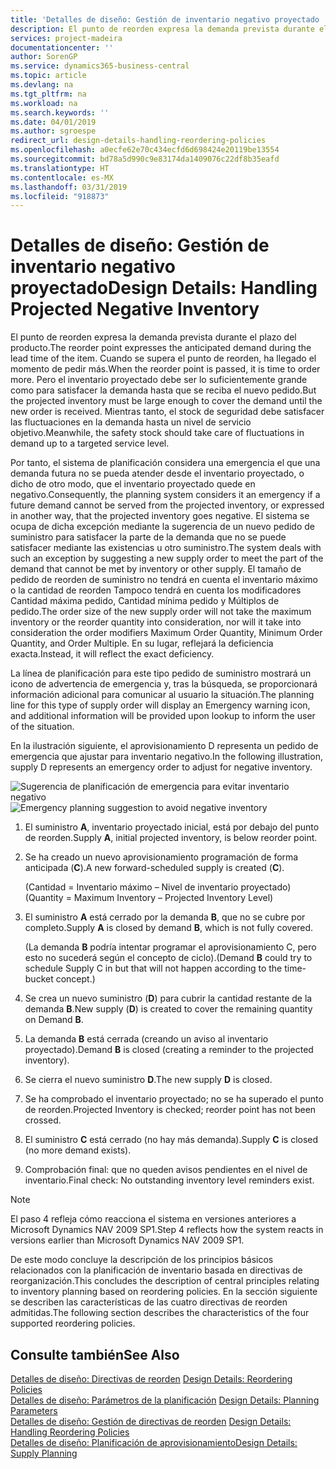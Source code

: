 ```yaml
---
title: 'Detalles de diseño: Gestión de inventario negativo proyectado | Documentos de Microsoft'
description: El punto de reorden expresa la demanda prevista durante el plazo del producto. Cuando se supera el punto de reorden, ha llegado el momento de pedir más. Pero el inventario proyectado debe ser lo suficientemente grande como para satisfacer la demanda hasta que se reciba el nuevo pedido. Mientras tanto, el stock de seguridad debe satisfacer las fluctuaciones en la demanda hasta un nivel de servicio objetivo.
services: project-madeira
documentationcenter: ''
author: SorenGP
ms.service: dynamics365-business-central
ms.topic: article
ms.devlang: na
ms.tgt_pltfrm: na
ms.workload: na
ms.search.keywords: ''
ms.date: 04/01/2019
ms.author: sgroespe
redirect_url: design-details-handling-reordering-policies
ms.openlocfilehash: a0ecfe62e70c434ecfd6d698424e20119be13554
ms.sourcegitcommit: bd78a5d990c9e83174da1409076c22df8b35eafd
ms.translationtype: HT
ms.contentlocale: es-MX
ms.lasthandoff: 03/31/2019
ms.locfileid: "918873"
---
```

# <a name="design-details-handling-projected-negative-inventory"></a><span data-ttu-id="6558f-106">Detalles de diseño: Gestión de inventario negativo proyectado</span><span class="sxs-lookup"><span data-stu-id="6558f-106">Design Details: Handling Projected Negative Inventory</span></span>
<span data-ttu-id="6558f-107">El punto de reorden expresa la demanda prevista durante el plazo del producto.</span><span class="sxs-lookup"><span data-stu-id="6558f-107">The reorder point expresses the anticipated demand during the lead time of the item.</span></span> <span data-ttu-id="6558f-108">Cuando se supera el punto de reorden, ha llegado el momento de pedir más.</span><span class="sxs-lookup"><span data-stu-id="6558f-108">When the reorder point is passed, it is time to order more.</span></span> <span data-ttu-id="6558f-109">Pero el inventario proyectado debe ser lo suficientemente grande como para satisfacer la demanda hasta que se reciba el nuevo pedido.</span><span class="sxs-lookup"><span data-stu-id="6558f-109">But the projected inventory must be large enough to cover the demand until the new order is received.</span></span> <span data-ttu-id="6558f-110">Mientras tanto, el stock de seguridad debe satisfacer las fluctuaciones en la demanda hasta un nivel de servicio objetivo.</span><span class="sxs-lookup"><span data-stu-id="6558f-110">Meanwhile, the safety stock should take care of fluctuations in demand up to a targeted service level.</span></span>  

 <span data-ttu-id="6558f-111">Por tanto, el sistema de planificación considera una emergencia el que una demanda futura no se pueda atender desde el inventario proyectado, o dicho de otro modo, que el inventario proyectado quede en negativo.</span><span class="sxs-lookup"><span data-stu-id="6558f-111">Consequently, the planning system considers it an emergency if a future demand cannot be served from the projected inventory, or expressed in another way, that the projected inventory goes negative.</span></span> <span data-ttu-id="6558f-112">El sistema se ocupa de dicha excepción mediante la sugerencia de un nuevo pedido de suministro para satisfacer la parte de la demanda que no se puede satisfacer mediante las existencias u otro suministro.</span><span class="sxs-lookup"><span data-stu-id="6558f-112">The system deals with such an exception by suggesting a new supply order to meet the part of the demand that cannot be met by inventory or other supply.</span></span> <span data-ttu-id="6558f-113">El tamaño de pedido de reorden de suministro no tendrá en cuenta el inventario máximo o la cantidad de reorden Tampoco tendrá en cuenta los modificadores Cantidad máxima pedido, Cantidad mínima pedido y Múltiplos de pedido.</span><span class="sxs-lookup"><span data-stu-id="6558f-113">The order size of the new supply order will not take the maximum inventory or the reorder quantity into consideration, nor will it take into consideration the order modifiers Maximum Order Quantity, Minimum Order Quantity, and Order Multiple.</span></span> <span data-ttu-id="6558f-114">En su lugar, reflejará la deficiencia exacta.</span><span class="sxs-lookup"><span data-stu-id="6558f-114">Instead, it will reflect the exact deficiency.</span></span>  

 <span data-ttu-id="6558f-115">La línea de planificación para este tipo pedido de suministro mostrará un icono de advertencia de emergencia y, tras la búsqueda, se proporcionará información adicional para comunicar al usuario la situación.</span><span class="sxs-lookup"><span data-stu-id="6558f-115">The planning line for this type of supply order will display an Emergency warning icon, and additional information will be provided upon lookup to inform the user of the situation.</span></span>  

 <span data-ttu-id="6558f-116">En la ilustración siguiente, el aprovisionamiento D representa un pedido de emergencia que ajustar para inventario negativo.</span><span class="sxs-lookup"><span data-stu-id="6558f-116">In the following illustration, supply D represents an emergency order to adjust for negative inventory.</span></span>  

 <span data-ttu-id="6558f-117">![Sugerencia de planificación de emergencia para evitar inventario negativo](media/nav_app_supply_planning_2_negative_inventory.png "Sugerencia de planificación de emergencia para evitar inventario negativo")</span><span class="sxs-lookup"><span data-stu-id="6558f-117">![Emergency planning suggestion to avoid negative inventory](media/nav_app_supply_planning_2_negative_inventory.png "Emergency planning suggestion to avoid negative inventory")</span></span>  

1.  <span data-ttu-id="6558f-118">El suministro **A**, inventario proyectado inicial, está por debajo del punto de reorden.</span><span class="sxs-lookup"><span data-stu-id="6558f-118">Supply **A**, initial projected inventory, is below reorder point.</span></span>  
2.  <span data-ttu-id="6558f-119">Se ha creado un nuevo aprovisionamiento programación de forma anticipada (**C**).</span><span class="sxs-lookup"><span data-stu-id="6558f-119">A new forward-scheduled supply is created (**C**).</span></span>  

     <span data-ttu-id="6558f-120">(Cantidad = Inventario máximo – Nivel de inventario proyectado)</span><span class="sxs-lookup"><span data-stu-id="6558f-120">(Quantity = Maximum Inventory – Projected Inventory Level)</span></span>  
3.  <span data-ttu-id="6558f-121">El suministro **A** está cerrado por la demanda **B**, que no se cubre por completo.</span><span class="sxs-lookup"><span data-stu-id="6558f-121">Supply **A** is closed by demand **B**, which is not fully covered.</span></span>  

     <span data-ttu-id="6558f-122">(La demanda **B** podría intentar programar el aprovisionamiento C, pero esto no sucederá según el concepto de ciclo).</span><span class="sxs-lookup"><span data-stu-id="6558f-122">(Demand **B** could try to schedule Supply C in but that will not happen according to the time-bucket concept.)</span></span>  
4.  <span data-ttu-id="6558f-123">Se crea un nuevo suministro (**D**) para cubrir la cantidad restante de la demanda **B**.</span><span class="sxs-lookup"><span data-stu-id="6558f-123">New supply (**D**) is created to cover the remaining quantity on Demand **B**.</span></span>  
5.  <span data-ttu-id="6558f-124">La demanda **B** está cerrada (creando un aviso al inventario proyectado).</span><span class="sxs-lookup"><span data-stu-id="6558f-124">Demand **B** is closed (creating a reminder to the projected inventory).</span></span>  
6.  <span data-ttu-id="6558f-125">Se cierra el nuevo suministro **D**.</span><span class="sxs-lookup"><span data-stu-id="6558f-125">The new supply **D** is closed.</span></span>  
7.  <span data-ttu-id="6558f-126">Se ha comprobado el inventario proyectado; no se ha superado el punto de reorden.</span><span class="sxs-lookup"><span data-stu-id="6558f-126">Projected Inventory is checked; reorder point has not been crossed.</span></span>  
8.  <span data-ttu-id="6558f-127">El suministro **C** está cerrado (no hay más demanda).</span><span class="sxs-lookup"><span data-stu-id="6558f-127">Supply **C** is closed (no more demand exists).</span></span>  
9. <span data-ttu-id="6558f-128">Comprobación final: que no queden avisos pendientes en el nivel de inventario.</span><span class="sxs-lookup"><span data-stu-id="6558f-128">Final check: No outstanding inventory level reminders exist.</span></span>  

> [!NOTE]  
>  <span data-ttu-id="6558f-129">El paso 4 refleja cómo reacciona el sistema en versiones anteriores a Microsoft Dynamics NAV 2009 SP1.</span><span class="sxs-lookup"><span data-stu-id="6558f-129">Step 4 reflects how the system reacts in versions earlier than Microsoft Dynamics NAV 2009 SP1.</span></span>  

 <span data-ttu-id="6558f-130">De este modo concluye la descripción de los principios básicos relacionados con la planificación de inventario basada en directivas de reorganización.</span><span class="sxs-lookup"><span data-stu-id="6558f-130">This concludes the description of central principles relating to inventory planning based on reordering policies.</span></span> <span data-ttu-id="6558f-131">En la sección siguiente se describen las características de las cuatro directivas de reorden admitidas.</span><span class="sxs-lookup"><span data-stu-id="6558f-131">The following section describes the characteristics of the four supported reordering policies.</span></span>  

## <a name="see-also"></a><span data-ttu-id="6558f-132">Consulte también</span><span class="sxs-lookup"><span data-stu-id="6558f-132">See Also</span></span>  
 <span data-ttu-id="6558f-133">[Detalles de diseño: Directivas de reorden](design-details-reordering-policies.md) </span><span class="sxs-lookup"><span data-stu-id="6558f-133">[Design Details: Reordering Policies](design-details-reordering-policies.md) </span></span>  
 <span data-ttu-id="6558f-134">[Detalles de diseño: Parámetros de la planificación](design-details-planning-parameters.md) </span><span class="sxs-lookup"><span data-stu-id="6558f-134">[Design Details: Planning Parameters](design-details-planning-parameters.md) </span></span>  
 <span data-ttu-id="6558f-135">[Detalles de diseño: Gestión de directivas de reorden](design-details-handling-reordering-policies.md) </span><span class="sxs-lookup"><span data-stu-id="6558f-135">[Design Details: Handling Reordering Policies](design-details-handling-reordering-policies.md) </span></span>  
 [<span data-ttu-id="6558f-136">Detalles de diseño: Planificación de aprovisionamiento</span><span class="sxs-lookup"><span data-stu-id="6558f-136">Design Details: Supply Planning</span></span>](design-details-supply-planning.md)
